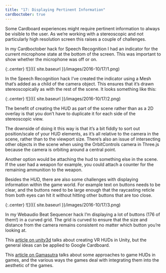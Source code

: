 ```yaml
---
title: "17: Displaying Pertinent Information"
cardboctober: true
---
```


Some Cardboard experiences might require pertinent information to always be visible to the user. As we’re working with a stereoscopic and not particularly high resolution screen this raises a couple of challenges.

<!-- more -->

In my Cardboctober hack for Speech Recognition I had an indicator for the current microphone state at the bottom of the screen. This was important to show whether the microphone was off or on.

{:.center}
![]({{ site.baseurl }}/images/2016-10/17/1.png)

In the Speech Recognition hack I’ve created the indicator using a Mesh that’s added as a child of the camera object. This ensures that it’s drawn stereoscopically as with the rest of the scene. It looks something like this:

{:.center}
![]({{ site.baseurl }}/images/2016-10/17/2.png)

The benefit of creating the HUD as part of the scene rather than as a 2D overlay is that you don’t have to duplicate it for each side of the stereoscopic view.

The downside of doing it this way is that it’s a bit fiddly to sort out position/scale of your HUD elements, as it’s all relative to the camera in the scene, rather than to the viewport size. There’s also an issue of intersecting other objects in the scene when using the OrbitControls camera in Three.js because the camera is orbiting around a central point.

Another option would be attaching the hud to something else in the scene. If the user had a weapon for example, you could attach a counter for the remaining ammunition to the weapon.

Besides the HUD, there are also some challenges with displaying information within the game world. For example text on buttons needs to be clear, and the buttons need to be large enough that the raycasting reticle from both eyes can hit it without hitting other buttons that are too close.

{:.center}
![]({{ site.baseurl }}/images/2016-10/17/3.png)

In my Webaudio Beat Sequencer hack I’m displaying a lot of buttons (176 of them!) in a curved grid. The grid is curved to ensure that the size and distance from the camera remains consistent no matter which button you’re looking at.

This [article on unity3d](https://unity3d.com/learn/tutorials/topics/virtual-reality/user-interfaces-vr) talks about creating VR HUDs in Unity, but the general ideas can be applied to Google Cardboard.

This [article on Gamasutra](http://www.gamasutra.com/view/feature/4286/game_ui_discoveries_what_players_.php?print=1) talks about some approaches to game HUDs in games, and the various ways the games deal with integrating them into the aesthetic of the games.
